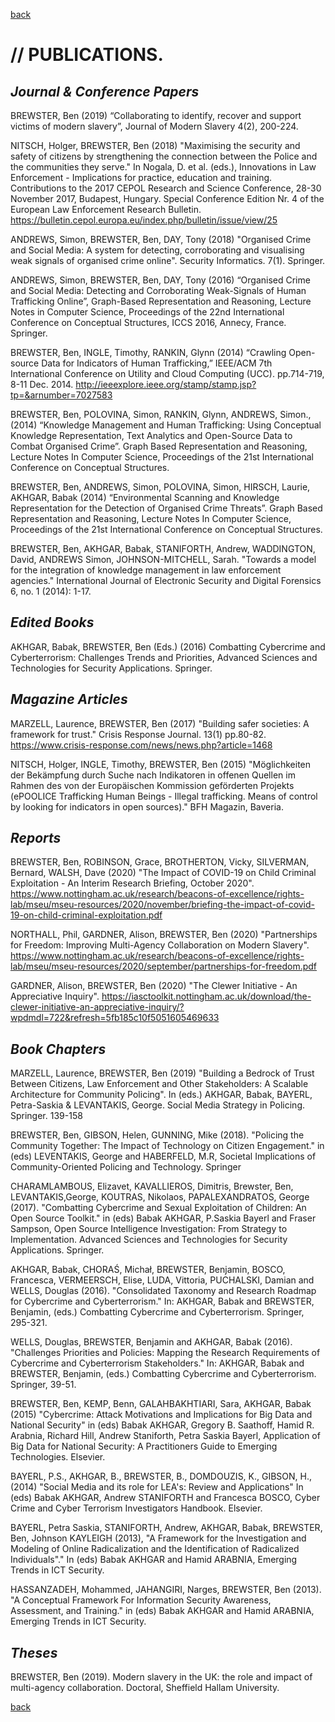 [back](./)

# // PUBLICATIONS.

## _Journal & Conference Papers_

BREWSTER, Ben (2019) “Collaborating to identify, recover and support victims of modern slavery”, Journal of Modern Slavery 4(2), 200-224.

NITSCH, Holger, BREWSTER, Ben (2018) "Maximising the security and safety of citizens by strengthening the connection between the Police and the communities they serve." In Nogala, D. et al. (eds.), Innovations in Law Enforcement - Implications for practice, education and training. Contributions to the 2017 CEPOL Research and Science Conference, 28-30 November 2017, Budapest, Hungary. Special Conference Edition Nr. 4 of the European Law Enforcement Research Bulletin. https://bulletin.cepol.europa.eu/index.php/bulletin/issue/view/25

ANDREWS, Simon, BREWSTER, Ben, DAY, Tony (2018) "Organised Crime and Social Media: A system for detecting, corroborating and visualising weak signals of organised crime online". Security Informatics. 7(1). Springer.

ANDREWS, Simon, BREWSTER, Ben, DAY, Tony (2016) “Organised Crime and Social Media: Detecting and Corroborating Weak-Signals of Human Trafficking Online”, Graph-Based Representation and Reasoning, Lecture Notes in Computer Science, Proceedings of the 22nd International Conference on Conceptual Structures, ICCS 2016, Annecy, France. Springer.

BREWSTER, Ben, INGLE, Timothy, RANKIN, Glynn (2014) “Crawling Open-source Data for Indicators of Human Trafficking,” IEEE/ACM 7th International Conference on Utility and Cloud Computing (UCC). pp.714-719, 8-11 Dec. 2014. http://ieeexplore.ieee.org/stamp/stamp.jsp?tp=&arnumber=7027583

BREWSTER, Ben, POLOVINA, Simon, RANKIN, Glynn, ANDREWS, Simon., (2014) “Knowledge Management and Human Trafficking: Using Conceptual Knowledge Representation, Text Analytics and Open-Source Data to Combat Organised Crime”. Graph Based Representation and Reasoning, Lecture Notes In Computer Science, Proceedings of the 21st International Conference on Conceptual Structures.

BREWSTER, Ben, ANDREWS, Simon, POLOVINA, Simon, HIRSCH, Laurie, AKHGAR, Babak (2014) “Environmental Scanning and Knowledge Representation for the Detection of Organised Crime Threats”. Graph Based Representation and Reasoning, Lecture Notes In Computer Science, Proceedings of the 21st International Conference on Conceptual Structures.

BREWSTER, Ben, AKHGAR, Babak, STANIFORTH, Andrew, WADDINGTON, David, ANDREWS Simon, JOHNSON-MITCHELL, Sarah. "Towards a model for the integration of knowledge management in law enforcement agencies." International Journal of Electronic Security and Digital Forensics 6, no. 1 (2014): 1-17.

## _Edited Books_

AKHGAR, Babak, BREWSTER, Ben (Eds.) (2016) Combatting Cybercrime and Cyberterrorism: Challenges Trends and Priorities, Advanced Sciences and Technologies for Security Applications. Springer.

## _Magazine Articles_

MARZELL, Laurence, BREWSTER, Ben (2017) "Building safer societies: A framework for trust." Crisis Response Journal. 13(1) pp.80-82. https://www.crisis-response.com/news/news.php?article=1468
 
NITSCH, Holger, INGLE, Timothy, BREWSTER, Ben (2015) "Möglichkeiten der Bekämpfung durch Suche nach Indikatoren in offenen Quellen im Rahmen des von der Europäischen Kommission geförderten Projekts (ePOOLICE Trafficking Human Beings - Illegal trafficking. Means of control by looking for indicators in open sources)." BFH Magazin, Baveria.

## _Reports_

BREWSTER, Ben, ROBINSON, Grace, BROTHERTON, Vicky, SILVERMAN, Bernard, WALSH, Dave (2020) "The Impact of COVID-19 on Child Criminal Exploitation - An Interim Research Briefing, October 2020". https://www.nottingham.ac.uk/research/beacons-of-excellence/rights-lab/mseu/mseu-resources/2020/november/briefing-the-impact-of-covid-19-on-child-criminal-exploitation.pdf

NORTHALL, Phil, GARDNER, Alison, BREWSTER, Ben (2020) "Partnerships for Freedom: Improving Multi-Agency Collaboration on Modern Slavery". https://www.nottingham.ac.uk/research/beacons-of-excellence/rights-lab/mseu/mseu-resources/2020/september/partnerships-for-freedom.pdf

GARDNER, Alison, BREWSTER, Ben (2020) "The Clewer Initiative - An Appreciative Inquiry". https://iasctoolkit.nottingham.ac.uk/download/the-clewer-initiative-an-appreciative-inquiry/?wpdmdl=722&refresh=5fb185c10f5051605469633


## _Book Chapters_

MARZELL, Laurence, BREWSTER, Ben (2019) "Building a Bedrock of Trust Between Citizens, Law Enforcement and Other Stakeholders: A Scalable Architecture for Community Policing". In (eds.) AKHGAR, Babak, BAYERL, Petra-Saskia & LEVANTAKIS, George. Social Media Strategy in Policing. Springer. 139-158

BREWSTER, Ben, GIBSON, Helen, GUNNING, Mike (2018). "Policing the Community Together: The Impact of Technology on Citizen Engagement." in (eds) LEVENTAKIS, George and HABERFELD, M.R, Societal Implications of Community-Oriented Policing and Technology. Springer 
 
CHARAMLAMBOUS, Elizavet, KAVALLIEROS, Dimitris, Brewster, Ben, LEVANTAKIS,George, KOUTRAS, Nikolaos, PAPALEXANDRATOS, George (2017). "Combatting Cybercrime and Sexual Exploitation of Children: An Open Source Toolkit." in (eds) Babak AKHGAR, P.Saskia Bayerl and Fraser Sampson, Open Source Intelligence Investigation: From Strategy to Implementation. Advanced Sciences and Technologies for Security Applications. Springer. 

AKHGAR, Babak, CHORAŚ, Michał, BREWSTER, Benjamin, BOSCO, Francesca, VERMEERSCH, Elise, LUDA, Vittoria, PUCHALSKI, Damian and WELLS, Douglas (2016). "Consolidated Taxonomy and Research Roadmap for Cybercrime and Cyberterrorism." In: AKHGAR, Babak and BREWSTER, Benjamin, (eds.) Combatting Cybercrime and Cyberterrorism. Springer, 295-321.

WELLS, Douglas, BREWSTER, Benjamin and AKHGAR, Babak (2016). "Challenges Priorities and Policies: Mapping the Research Requirements of Cybercrime and Cyberterrorism Stakeholders." In: AKHGAR, Babak and BREWSTER, Benjamin, (eds.) Combatting Cybercrime and Cyberterrorism. Springer, 39-51.

BREWSTER, Ben, KEMP, Benn, GALAHBAKHTIARI, Sara, AKHGAR, Babak (2015) "Cybercrime: Attack Motivations and Implications for Big Data and National Security" in (eds) Babak AKHGAR, Gregory B. Saathoff, Hamid R. Arabnia, Richard Hill, Andrew Staniforth, Petra Saskia Bayerl, Application of Big Data for National Security: A Practitioners Guide to Emerging Technologies. Elsevier.

BAYERL, P.S., AKHGAR, B., BREWSTER, B., DOMDOUZIS, K., GIBSON, H., (2014) "Social Media and its role for LEA's: Review and Applications" In (eds) Babak AKHGAR, Andrew STANIFORTH and Francesca BOSCO, Cyber Crime and Cyber Terrorism Investigators Handbook. Elsevier.

BAYERL, Petra Saskia, STANIFORTH, Andrew, AKHGAR, Babak, BREWSTER, Ben, Johnson KAYLEIGH (2013), "A Framework for the Investigation and Modeling of Online Radicalization and the Identification of Radicalized Individuals"." In (eds)  Babak AKHGAR and Hamid ARABNIA, Emerging Trends in ICT Security.

HASSANZADEH, Mohammed, JAHANGIRI, Narges, BREWSTER, Ben (2013). "A Conceptual Framework For Information Security Awareness, Assessment, and Training." in (eds) Babak AKHGAR and Hamid ARABNIA, Emerging Trends in ICT Security. 

## _Theses_

BREWSTER, Ben (2019). Modern slavery in the UK: the role and impact of multi-agency collaboration. Doctoral, Sheffield Hallam University.

[back](./)
